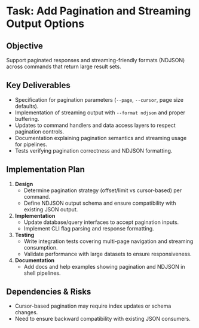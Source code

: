 # Task: Add Pagination and Streaming Output Options

## Objective
Support paginated responses and streaming-friendly formats (NDJSON) across commands that return large result sets.

## Key Deliverables
- Specification for pagination parameters (`--page`, `--cursor`, page size defaults).
- Implementation of streaming output with `--format ndjson` and proper buffering.
- Updates to command handlers and data access layers to respect pagination controls.
- Documentation explaining pagination semantics and streaming usage for pipelines.
- Tests verifying pagination correctness and NDJSON formatting.

## Implementation Plan
1. **Design**
   - Determine pagination strategy (offset/limit vs cursor-based) per command.
   - Define NDJSON output schema and ensure compatibility with existing JSON output.
2. **Implementation**
   - Update database/query interfaces to accept pagination inputs.
   - Implement CLI flag parsing and response formatting.
3. **Testing**
   - Write integration tests covering multi-page navigation and streaming consumption.
   - Validate performance with large datasets to ensure responsiveness.
4. **Documentation**
   - Add docs and help examples showing pagination and NDJSON in shell pipelines.

## Dependencies & Risks
- Cursor-based pagination may require index updates or schema changes.
- Need to ensure backward compatibility with existing JSON consumers.
